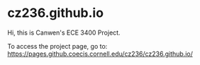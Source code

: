 # cz236.github.io
Hi, this is Canwen's ECE 3400 Project.

To access the project page, go to:
https://pages.github.coecis.cornell.edu/cz236/cz236.github.io/
